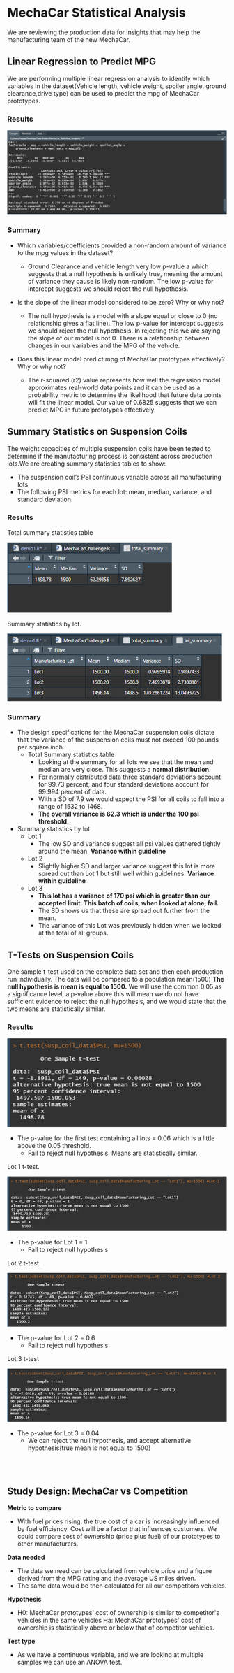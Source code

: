 # MechaCar Statistical Analysis

We are reviewing the production data for insights that may help the manufacturing team of the new MechaCar.

## Linear Regression to Predict MPG


We are performing multiple linear regression analysis to identify which variables in the dataset(Vehicle length, vehicle weight, spoiler angle, ground clearance,drive type) can be used to predict the mpg of MechaCar prototypes.
### Results
![MPG Summary](./Analysis/SummaryStatsMPG.png)

### Summary
- Which variables/coefficients provided a non-random amount of variance to the mpg values in the dataset?

     - Ground Clearance and vehicle length very low p-value a which suggests that a null hypothesis is unlikely true, meaning the amount of variance they cause is likely non-random. 
The low p-value for intercept suggests we should reject the null hypothesis.

- Is the slope of the linear model considered to be zero? Why or why not?


    - The null hypothesis is a model with a slope equal or close to 0 (no relationship gives a flat line). The low p-value for intercept suggests we should reject the null hypothesis. In rejecting this we are saying the slope of our model is not 0.  There is a relationship between changes in our variables and the MPG of the vehicle.

- Does this linear model predict mpg of MechaCar prototypes effectively? Why or why not?

    - The r-squared (r2) value represents how well the regression model approximates real-world data points and it can be used as a probability metric to determine the likelihood that future data points will fit the linear model. Our value of 0.6825 suggests that we can predict MPG in future prototypes effectively. 


## Summary Statistics on Suspension Coils

The weight capacities of multiple suspension coils have been tested to determine if the manufacturing process is consistent across production lots.We are creating  summary statistics tables to show:
 - The suspension coil’s PSI continuous variable across all manufacturing lots
- The following PSI metrics for each lot: mean, median, variance, and standard deviation.

### Results
Total summary statistics table

![total suspension coil summary](Analysis/suspension_summary.png)

Summary statistics by lot.

![suspension coil summary by lot](Analysis/suspension_summary_by_lot.png)



### Summary

- The design specifications for the MechaCar suspension coils dictate that the variance of the suspension coils must not exceed 100 pounds per square inch. 
  - Total Summary statistics table  
    - Looking at the summary for all lots we see that the mean and median are very close.  This suggests a **normal distribution**.
    - For normally distributed data three standard deviations account for 99.73 percent; and four standard deviations account for 99.994 percent of data.
    - With a SD of 7.9 we would expect the PSI for all coils to fall into a range of 1532 to 1468.
    -  **The overall variance is 62.3 which is under the 100 psi threshold.**
- Summary statistics by lot
    - Lot 1
        - The low SD and variance suggest all psi values gathered tightly around the mean. **Variance within guideline**
    - Lot 2 
        - Slightly higher SD and larger variance suggest this lot is more spread out than Lot 1 but still well within guidelines. **Variance within guideline**
    - Lot 3 
        - **This lot has a variance of 170 psi which is greater than our accepted limit. This batch of coils, when looked at alone, fail.**
        - The SD shows us that these are spread out further from the mean.
        - The  variance of this Lot was previously hidden when we looked at the total of all groups. 

## T-Tests on Suspension Coils


One sample t-test used on the complete data set and then each production run individually. The data will be compared  to a population mean(1500) **The null hypothesis is mean is equal to 1500.** We will use the common 0.05 as a significance level, a p-value above this will mean we do not have sufficient evidence to reject the null hypothesis, and we would state that the two means are statistically similar.
### Results



![Suspension  t-test](Analysis/Suspension_Ttest.png)

 - The p-value for the first test containing all lots = 0.06 which is a little above the 0.05 threshold. 
    - Fail to reject null hypothesis. Means are statistically similar.

Lot 1 t-test.

![Lot 1 Suspension t-test](Analysis/Lot1_Suspension_Ttest.png)     
- The p-value for Lot 1 = 1
    - Fail to reject null hypothesis 

Lot 2 t-test. 

![Lot 2 Suspension t-test](Analysis/Lot2_Suspension_Ttest.png)
- The p-value for Lot 2 = 0.6
    - Fail to reject null hypothesis

Lot 3 t-test

![Lot 3 Suspension t-test](Analysis/Lot3_Suspension_Ttest.png) 

- The p-value for Lot 3 = 0.04
    - We can reject the null hypothesis, and accept alternative hypothesis(true mean is not equal to 1500)

<br>
<br>








## Study Design: MechaCar vs Competition

**Metric to compare**
- With fuel prices rising, the true cost of a car is increasingly influenced by fuel efficiency. Cost will be a factor that influences customers. We could compare cost of ownership (price plus fuel) of our prototypes to other manufacturers.

**Data needed**
- The data we need can be calculated from vehicle price and a figure derived from the MPG rating and the average US miles driven.
- The same data would be then calculated for all our competitors vehicles.

**Hypothesis**
 - H0: MechaCar prototypes' cost of ownership is similar to competitor's vehicles in the same vehicles Ha: MechaCar prototypes' cost of ownership is statistically above or below that of competitor vehicles.

**Test type**
- As we have a continuous variable, and we are looking at multiple samples we can use an ANOVA test. 




